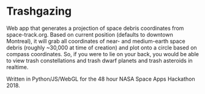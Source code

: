 # Trashgazing
Web app that generates a projection of space debris coordinates from space-track.org.
Based on current position (defaults to downtown Montreal), it will grab all coordinates
of near- and medium-earth space debris (roughly ~30,000 at time of creation) and plot
onto a circle based on compass coordinates. So, if you were to lie on your back, you 
would be able to view trash constellations and trash dwarf planets and trash asteroids
in realtime. 

Written in Python/JS/WebGL for the 48 hour NASA Space Apps Hackathon 2018. 
